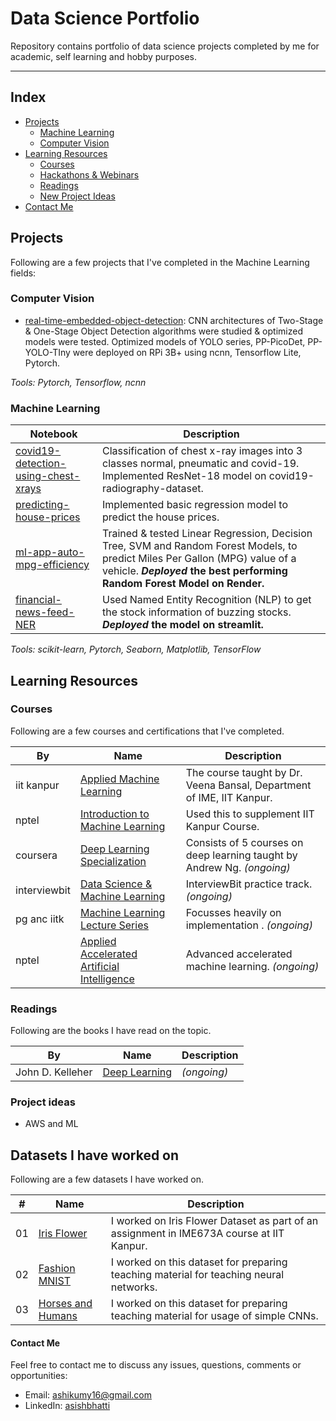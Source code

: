 # Data Science Portfolio
Repository contains portfolio of data science projects completed by me for academic, self learning and hobby purposes. 

------------------------------------------------------------------------------
## Index

* [Projects](#projects)
    * [Machine Learning](#machine-learning)
    * [Computer Vision](#computer-vision)
* [Learning Resources](#learning-resources)
    * [Courses](#courses)
    * [Hackathons \& Webinars](#hackathons-and-webinars)
    * [Readings](#readings)
    * [New Project Ideas](#project-ideas)
* [Contact Me](#contact)


## Projects
Following are a few projects that I've completed in the Machine Learning fields:


### Computer Vision

- [real-time-embedded-object-detection](https://github.com/AshishBhatti/real-time-embedded-object-detection): CNN architectures of Two-Stage & One-Stage Object Detection algorithms were studied & optimized models were tested. Optimized models of YOLO series, PP-PicoDet, PP-YOLO-TIny were deployed on RPi 3B+ using ncnn, Tensorflow Lite, Pytorch. 

_Tools: Pytorch, Tensorflow, ncnn_



### Machine Learning

| Notebook | Description |
|----------|-------------|
| [covid19-detection-using-chest-xrays](https://coursera.org/share/97a33444e9f05323d7e3b8b2eea60417)           | Classification of chest x-ray images into 3 classes normal, pneumatic and covid-19. Implemented ResNet-18 model on covid19-radiography-dataset.|
| [predicting-house-prices](https://coursera.org/share/88a480a84e876bf84bc8c2ecfd203fcc)                       | Implemented basic regression model to predict the house prices.                                                                                |
| [ml-app-auto-mpg-efficiency](https://github.com/ashishbhatti/ml-app-auto-mpg-efficiency)                     | Trained & tested Linear Regression, Decision Tree, SVM and Random Forest Models, to predict Miles Per Gallon (MPG) value of a vehicle. **_Deployed_ the best performing Random Forest Model on Render.**                                                                              |
| [financial-news-feed-NER](https://github.com/ashishbhatti/financial-news-feed-NER)                           | Used Named Entity Recognition (NLP) to get the stock information of buzzing stocks. **_Deployed_ the model on streamlit.**                                                                              |


_Tools: scikit-learn, Pytorch, Seaborn, Matplotlib, TensorFlow_




## Learning Resources


### Courses
Following are a few courses and certifications that I've completed. 

| By  | Name  | Description |
|------------|---------------|-------------------|
|iit kanpur  | [Applied Machine Learning](https://github.com/AshishBhatti/data-science-portfolio/tree/main/applied-machine-learning-ime673a)  | The course taught by Dr. Veena Bansal, Department of IME, IIT Kanpur.                                                                                                     |
|nptel       | [Introduction to Machine Learning](https://onlinecourses.nptel.ac.in/noc22_cs97/preview/)                                      | Used this to supplement IIT Kanpur Course.                                                                                                                                |
|coursera    | [Deep Learning Specialization]()                                                                                               | Consists of 5 courses on deep learning taught by Andrew Ng. _(ongoing)_                                                                                                   |
|interviewbit| [Data Science & Machine Learning](https://www.interviewbit.com/courses/data-science-and-machine-learning/)                     | InterviewBit practice track. _(ongoing)_                                                                                                                                  |
|pg anc iitk | [Machine Learning Lecture Series](https://youtube.com/playlist?list=PLvVOew6yEowi0ddpoSZNhFsMQlUwBnAk5)                        | Focusses heavily on implementation . _(ongoing)_                                                                                                                          |
|nptel       | [Applied Accelerated Artificial Intelligence](https://onlinecourses.nptel.ac.in/noc22_cs83/preview)                            | Advanced accelerated machine learning. _(ongoing)_                                                                                                                        |

### Readings
Following are the books I have read on the topic. 

| By                | Name                                                                                               | Description                                                                             |
|-------------------|----------------------------------------------------------------------------------------------------|-----------------------------------------------------------------------------------------|
|John D. Kelleher   | [Deep Learning](https://mitpress.mit.edu/9780262537551/deep-learning/)                             | _(ongoing)_                                                                             |




### Project ideas
- AWS and ML


## Datasets I have worked on
Following are a few datasets I have worked on. 

| #  | Name | Description |
|----|------|-------------|
| 01 | [Iris Flower]()  | I worked on Iris Flower Dataset as part of an assignment in IME673A course at IIT Kanpur.|
| 02 | [Fashion MNIST]()  | I worked on this dataset for preparing teaching material for teaching neural networks.|
| 03 | [Horses and Humans]()  | I worked on this dataset for preparing teaching material for usage of simple CNNs.|



#### Contact Me
Feel free to contact me to discuss any issues, questions, comments or opportunities:
- Email: ashikumy16@gmail.com
- LinkedIn: [asishbhatti](https://www.linkedin.com/in/ashishbhatti/)


